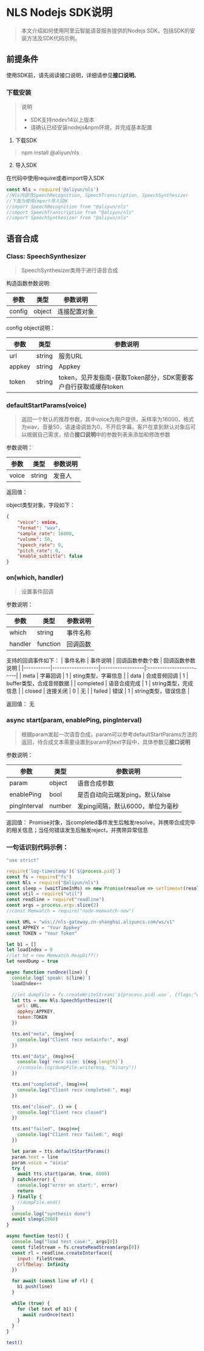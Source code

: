 # NLS Nodejs SDK说明

> 本文介绍如何使用阿里云智能语音服务提供的Nodejs SDK，包括SDK的安装方法及SDK代码示例。



## 前提条件

使用SDK前，请先阅读接口说明，详细请参见**接口说明**。

### 下载安装

> 说明
>
> * SDK支持nodev14以上版本
> * 请确认已经安装nodejs&npm环境，并完成基本配置

1. 下载SDK
> npm install @aliyun/nls

2. 导入SDK

在代码中使用require或者import导入SDK
```js
const Nls = require('@aliyun/nls')
//Nls内部含SpeechRecognition, SpeechTranscription, SpeechSynthesizer
//下面为使用import导入SDK
//import SpeechRecognition from "@aliyun/nls"
//import SpeechTranscription from "@aliyun/nls"
//import SpeechSynthesizer from "@aliyun/nls"
```


## 语音合成

### Class: SpeechSynthesizer

> SpeechSynthesizer类用于进行语音合成

构造函数参数说明:

| 参数                           | 类型   | 参数说明              |
| ------------------------------ | ------ | --------------------- |
| config                         | object | 连接配置对象|

config object说明：

| 参数                           | 类型   | 参数说明              |
| ------------------------------ | ------ | --------------------- |
| url                         | string | 服务URL| 
| appkey| string|Appkey| 
| token | string| token，见开发指南-获取Token部分，SDK需要客户自行获取或缓存token|


### defaultStartParams(voice)

> 返回一个默认的推荐参数，其中voice为用户提供，采样率为16000，格式为wav，音量50，语速语调皆为0，不开启字幕。客户在拿到默认对象后可以根据自己需求，结合**接口说明**中的参数列表来添加和修改参数

参数说明：

| 参数                           | 类型   | 参数说明              |
| ------------------------------ | ------ | --------------------- |
| voice                         | string | 发音人| 

返回值：

object类型对象，字段如下：
```json
{
    "voice": voice, 
    "format": "wav",
    "sample_rate": 16000,
    "volume": 50,
    "speech_rate": 0,
    "pitch_rate": 0,
    "enable_subtitle": false
}
```


### on(which, handler)

> 设置事件回调

参数说明：

| 参数          | 类型                      | 参数说明                                              |
| ------------- | ------------------------- | ----------------------------------------------------- |
| which        | string         | 事件名称                                |
| handler       | function                | 回调函数                                     |

支持的回调事件如下：
| 事件名称  | 事件说明          | 回调函数参数个数 | 回调函数参数说明        |
|-----------|-------------------|------------------|:------------------------|
| meta   | 字幕回调     | 1                | sting类型，字幕信息      |
| data   | 合成音频回调 | 1                | buffer类型，合成音频数据 |
| completed | 语音合成完成     | 1                | string类型，完成信息     |
| closed    | 连接关闭          | 0                | 无                      |
| failed    | 错误              | 1                | string类型，错误信息     |

返回值：
无


### async start(param, enablePing, pingInterval)

> 根据param发起一次语音合成，param可以参考defaultStartParams方法的返回，待合成文本需要设置到param的text字段中，具体参数见**接口说明**

参数说明：

| 参数  | 类型                        | 参数说明          |
| ----- | --------------------------- | ----------------- |
| param | object | 语音合成参数    |
| enablePing | bool | 是否自动向云端发ping，默认false |
| pingInterval| number | 发ping间隔，默认6000，单位为毫秒|

返回值：
Promise对象，当completed事件发生后触发resolve，并携带合成完毕的相关信息；当任何错误发生后触发reject，并携带异常信息



### 一句话识别代码示例：

```js
"use strict"

require('log-timestamp')(`${process.pid}`)
const fs = require("fs")
const Nls = require("@aliyun/nls")
const sleep = (waitTimeInMs) => new Promise(resolve => setTimeout(resolve, waitTimeInMs))
const util = require("util")
const readline = require("readline")
const args = process.argv.slice(2)
//const Memwatch = require("node-memwatch-new")

const URL = "wss://nls-gateway.cn-shanghai.aliyuncs.com/ws/v1"
const APPKEY = "Your Appkey"
const TOKEN = "Your Token"

let b1 = []
let loadIndex = 0
//let hd = new Memwatch.HeapDiff()
let needDump = true

async function runOnce(line) {
  console.log(`speak: ${line}`)
  loadIndex++

  //let dumpFile = fs.createWriteStream(`${process.pid}.wav`, {flags:"w"})
  let tts = new Nls.SpeechSynthesizer({
    url: URL,
    appkey:APPKEY,
    token:TOKEN
  })

  tts.on("meta", (msg)=>{
    console.log("Client recv metainfo:", msg)
  })

  tts.on("data", (msg)=>{
    console.log(`recv size: ${msg.length}`)
    //console.log(dumpFile.write(msg, "binary"))
  })

  tts.on("completed", (msg)=>{
    console.log("Client recv completed:", msg)
  })

  tts.on("closed", () => {
    console.log("Client recv closed")
  })

  tts.on("failed", (msg)=>{
    console.log("Client recv failed:", msg)
  })

  let param = tts.defaultStartParams()
  param.text = line
  param.voice = "aixia"
  try {
    await tts.start(param, true, 6000)
  } catch(error) {
    console.log("error on start:", error)
    return
  } finally {
    //dumpFile.end()
  }
  console.log("synthesis done")
  await sleep(2000)
}

async function test() {
  console.log("load test case:", args[0])
  const fileStream = fs.createReadStream(args[0])
  const rl = readline.createInterface({
    input: fileStream,
    crlfDelay: Infinity
  })

  for await (const line of rl) {
    b1.push(line)
  }

  while (true) {
    for (let text of b1) {
      await runOnce(text)
    }
  }
}

test()
```





